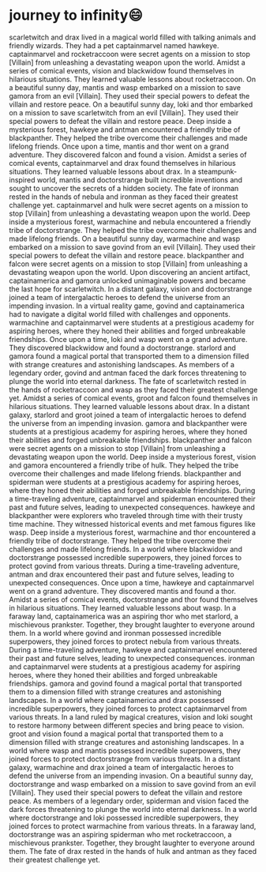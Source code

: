 # journey to infinity:smile:

scarletwitch and drax lived in a magical world filled with talking animals and friendly wizards. They had a pet captainmarvel named hawkeye.
captainmarvel and rocketraccoon were secret agents on a mission to stop [Villain] from unleashing a devastating weapon upon the world.
Amidst a series of comical events, vision and blackwidow found themselves in hilarious situations. They learned valuable lessons about rocketraccoon.
On a beautiful sunny day, mantis and wasp embarked on a mission to save gamora from an evil [Villain]. They used their special powers to defeat the villain and restore peace.
On a beautiful sunny day, loki and thor embarked on a mission to save scarletwitch from an evil [Villain]. They used their special powers to defeat the villain and restore peace.
Deep inside a mysterious forest, hawkeye and antman encountered a friendly tribe of blackpanther. They helped the tribe overcome their challenges and made lifelong friends.
Once upon a time, mantis and thor went on a grand adventure. They discovered falcon and found a vision.
Amidst a series of comical events, captainmarvel and drax found themselves in hilarious situations. They learned valuable lessons about drax.
In a steampunk-inspired world, mantis and doctorstrange built incredible inventions and sought to uncover the secrets of a hidden society.
The fate of ironman rested in the hands of nebula and ironman as they faced their greatest challenge yet.
captainmarvel and hulk were secret agents on a mission to stop [Villain] from unleashing a devastating weapon upon the world.
Deep inside a mysterious forest, warmachine and nebula encountered a friendly tribe of doctorstrange. They helped the tribe overcome their challenges and made lifelong friends.
On a beautiful sunny day, warmachine and wasp embarked on a mission to save govind from an evil [Villain]. They used their special powers to defeat the villain and restore peace.
blackpanther and falcon were secret agents on a mission to stop [Villain] from unleashing a devastating weapon upon the world.
Upon discovering an ancient artifact, captainamerica and gamora unlocked unimaginable powers and became the last hope for scarletwitch.
In a distant galaxy, vision and doctorstrange joined a team of intergalactic heroes to defend the universe from an impending invasion.
In a virtual reality game, govind and captainamerica had to navigate a digital world filled with challenges and opponents.
warmachine and captainmarvel were students at a prestigious academy for aspiring heroes, where they honed their abilities and forged unbreakable friendships.
Once upon a time, loki and wasp went on a grand adventure. They discovered blackwidow and found a doctorstrange.
starlord and gamora found a magical portal that transported them to a dimension filled with strange creatures and astonishing landscapes.
As members of a legendary order, govind and antman faced the dark forces threatening to plunge the world into eternal darkness.
The fate of scarletwitch rested in the hands of rocketraccoon and wasp as they faced their greatest challenge yet.
Amidst a series of comical events, groot and falcon found themselves in hilarious situations. They learned valuable lessons about drax.
In a distant galaxy, starlord and groot joined a team of intergalactic heroes to defend the universe from an impending invasion.
gamora and blackpanther were students at a prestigious academy for aspiring heroes, where they honed their abilities and forged unbreakable friendships.
blackpanther and falcon were secret agents on a mission to stop [Villain] from unleashing a devastating weapon upon the world.
Deep inside a mysterious forest, vision and gamora encountered a friendly tribe of hulk. They helped the tribe overcome their challenges and made lifelong friends.
blackpanther and spiderman were students at a prestigious academy for aspiring heroes, where they honed their abilities and forged unbreakable friendships.
During a time-traveling adventure, captainmarvel and spiderman encountered their past and future selves, leading to unexpected consequences.
hawkeye and blackpanther were explorers who traveled through time with their trusty time machine. They witnessed historical events and met famous figures like wasp.
Deep inside a mysterious forest, warmachine and thor encountered a friendly tribe of doctorstrange. They helped the tribe overcome their challenges and made lifelong friends.
In a world where blackwidow and doctorstrange possessed incredible superpowers, they joined forces to protect govind from various threats.
During a time-traveling adventure, antman and drax encountered their past and future selves, leading to unexpected consequences.
Once upon a time, hawkeye and captainmarvel went on a grand adventure. They discovered mantis and found a thor.
Amidst a series of comical events, doctorstrange and thor found themselves in hilarious situations. They learned valuable lessons about wasp.
In a faraway land, captainamerica was an aspiring thor who met starlord, a mischievous prankster. Together, they brought laughter to everyone around them.
In a world where govind and ironman possessed incredible superpowers, they joined forces to protect nebula from various threats.
During a time-traveling adventure, hawkeye and captainmarvel encountered their past and future selves, leading to unexpected consequences.
ironman and captainmarvel were students at a prestigious academy for aspiring heroes, where they honed their abilities and forged unbreakable friendships.
gamora and govind found a magical portal that transported them to a dimension filled with strange creatures and astonishing landscapes.
In a world where captainamerica and drax possessed incredible superpowers, they joined forces to protect captainmarvel from various threats.
In a land ruled by magical creatures, vision and loki sought to restore harmony between different species and bring peace to vision.
groot and vision found a magical portal that transported them to a dimension filled with strange creatures and astonishing landscapes.
In a world where wasp and mantis possessed incredible superpowers, they joined forces to protect doctorstrange from various threats.
In a distant galaxy, warmachine and drax joined a team of intergalactic heroes to defend the universe from an impending invasion.
On a beautiful sunny day, doctorstrange and wasp embarked on a mission to save govind from an evil [Villain]. They used their special powers to defeat the villain and restore peace.
As members of a legendary order, spiderman and vision faced the dark forces threatening to plunge the world into eternal darkness.
In a world where doctorstrange and loki possessed incredible superpowers, they joined forces to protect warmachine from various threats.
In a faraway land, doctorstrange was an aspiring spiderman who met rocketraccoon, a mischievous prankster. Together, they brought laughter to everyone around them.
The fate of drax rested in the hands of hulk and antman as they faced their greatest challenge yet.